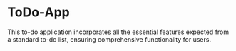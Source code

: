 # ToDo-App
 This to-do application incorporates all the essential features expected from a standard to-do list, ensuring comprehensive functionality for users.
